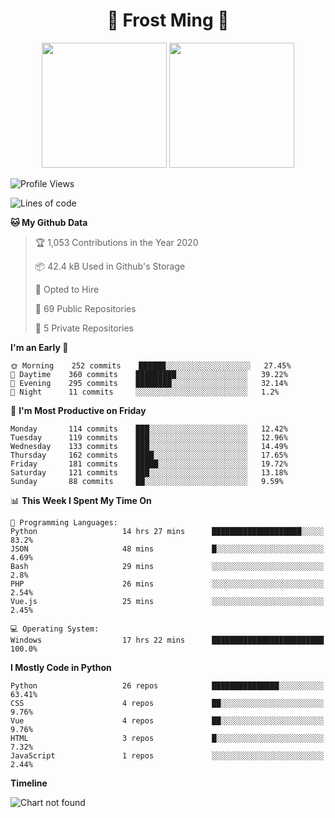 <h1 align="center">🦄 Frost Ming 🐍</h1>

<p align="center">
  <img height="200" src="https://github-readme-stats.vercel.app/api?username=frostming&show_icons=true&theme=dracula&include_all_commits=true" />
  <img height="200" src="https://github-readme-stats.vercel.app/api/top-langs/?username=frostming&theme=dracula&show_icons=true" />
</p>

<!--START_SECTION:waka-->
![Profile Views](http://img.shields.io/badge/Profile%20Views-23-blue)

![Lines of code](https://img.shields.io/badge/From%20Hello%20World%20I%27ve%20Written-14.0%20million%20lines%20of%20code-blue)

**🐱 My Github Data** 

> 🏆 1,053 Contributions in the Year 2020
 > 
> 📦 42.4 kB Used in Github's Storage 
 > 
> 💼 Opted to Hire
 > 
> 📜 69 Public Repositories
 > 
> 🔑 5 Private Repositories 

**I'm an Early 🐤** 

```text
🌞 Morning    252 commits    ██████░░░░░░░░░░░░░░░░░░░   27.45% 
🌆 Daytime    360 commits    █████████░░░░░░░░░░░░░░░░   39.22% 
🌃 Evening    295 commits    ████████░░░░░░░░░░░░░░░░░   32.14% 
🌙 Night      11 commits     ░░░░░░░░░░░░░░░░░░░░░░░░░   1.2%

```
📅 **I'm Most Productive on Friday** 

```text
Monday       114 commits    ███░░░░░░░░░░░░░░░░░░░░░░   12.42% 
Tuesday      119 commits    ███░░░░░░░░░░░░░░░░░░░░░░   12.96% 
Wednesday    133 commits    ███░░░░░░░░░░░░░░░░░░░░░░   14.49% 
Thursday     162 commits    ████░░░░░░░░░░░░░░░░░░░░░   17.65% 
Friday       181 commits    █████░░░░░░░░░░░░░░░░░░░░   19.72% 
Saturday     121 commits    ███░░░░░░░░░░░░░░░░░░░░░░   13.18% 
Sunday       88 commits     ██░░░░░░░░░░░░░░░░░░░░░░░   9.59%

```


📊 **This Week I Spent My Time On** 

```text
💬 Programming Languages: 
Python                   14 hrs 27 mins      ████████████████████░░░░░   83.2% 
JSON                     48 mins             █░░░░░░░░░░░░░░░░░░░░░░░░   4.69% 
Bash                     29 mins             ░░░░░░░░░░░░░░░░░░░░░░░░░   2.8% 
PHP                      26 mins             ░░░░░░░░░░░░░░░░░░░░░░░░░   2.54% 
Vue.js                   25 mins             ░░░░░░░░░░░░░░░░░░░░░░░░░   2.45%

💻 Operating System: 
Windows                  17 hrs 22 mins      █████████████████████████   100.0%

```

**I Mostly Code in Python** 

```text
Python                   26 repos            ███████████████░░░░░░░░░░   63.41% 
CSS                      4 repos             ██░░░░░░░░░░░░░░░░░░░░░░░   9.76% 
Vue                      4 repos             ██░░░░░░░░░░░░░░░░░░░░░░░   9.76% 
HTML                     3 repos             █░░░░░░░░░░░░░░░░░░░░░░░░   7.32% 
JavaScript               1 repos             ░░░░░░░░░░░░░░░░░░░░░░░░░   2.44%

```


**Timeline**

![Chart not found](https://github.com/frostming/frostming/blob/master/charts/bar_graph.png) 


<!--END_SECTION:waka-->
